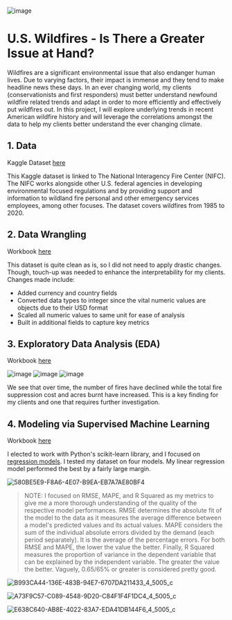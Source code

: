 ![image](https://github.com/jackpaddock/Springboard-Data-Science-Boot-Camp/assets/129892021/129c58e6-8d15-4d8c-becd-0e5531ea278a)

# U.S. Wildfires - Is There a Greater Issue at Hand?

Wildfires are a significant environmental issue that also endanger human lives. Due to varying factors, their impact is immense and they tend to make headline news these days. In an ever changing world, my clients (conservationists and first responders) must better understand newfound wildfire related trends and adapt in order to more efficiently and effectively put wildfires out. In this project, I will explore underlying trends in recent American wildfire history and will leverage the correlations amongst the data to help my clients better understand the ever changing climate.

## 1. Data

Kaggle Dataset [here](https://www.kaggle.com/datasets/kkhandekar/total-wildfires-acres-affected-1983-2020?resource=download)

This Kaggle dataset is linked to The National Interagency Fire Center (NIFC). The NIFC works alongside other U.S. federal agencies in developing environmental focused regulations and by providing support and information to wildland fire personal and other emergency services employees, among other focuses. The dataset covers wildfires from 1985 to 2020.

## 2. Data Wrangling

Workbook [here](https://github.com/jackpaddock/Springboard-Data-Science-Boot-Camp/blob/master/Capstone%202%20Project/Capstone%202%20-%20Data%20Wrangling%20.ipynb)

This dataset is quite clean as is, so I did not need to apply drastic changes. Though, touch-up was needed to enhance the interpretability for my clients. Changes made include:

- Added currency and country fields
- Converted data types to integer since the vital numeric values are objects due to their USD format
- Scaled all numeric values to same unit for ease of analysis
- Built in additional fields to capture key metrics

## 3. Exploratory Data Analysis (EDA)

Workbook [here](https://github.com/jackpaddock/Springboard-Data-Science-Boot-Camp/blob/master/Capstone%202%20Project/Capstone%202%20-%20Exploratory%20Data%20Analysis%20(EDA).ipynb)

![image](https://github.com/jackpaddock/Springboard-Data-Science-Boot-Camp/assets/129892021/6f823fee-1dee-4efe-9de4-a58e3d1b7199)
![image](https://github.com/jackpaddock/Springboard-Data-Science-Boot-Camp/assets/129892021/b3d17552-bfc7-4ed8-ae47-e99260715287)
![image](https://github.com/jackpaddock/Springboard-Data-Science-Boot-Camp/assets/129892021/92c0cdba-913f-4af4-bca7-52f9a00eb0c9)

We see that over time, the number of fires have declined while the total fire suppression cost and acres burnt have increased. This is a key finding for my clients and one that requires further investigation.

## 4. Modeling via Supervised Machine Learning

Workbook [here](https://github.com/jackpaddock/Springboard-Data-Science-Boot-Camp/blob/master/Capstone%202%20Project/Capstone%202%20-%20Modeling.ipynb)

I elected to work with Python's scikit-learn library, and I focused on [regression models](https://scikit-learn.org/stable/supervised_learning.html#supervised-learning). I tested my dataset on four models. My linear regression model performed the best by a fairly large margin. 

![580BE5E9-F8A6-4E07-B9EA-EB7A7AE80BF4](https://github.com/jackpaddock/Springboard-Data-Science-Boot-Camp/assets/129892021/20c9519e-d927-4ae8-ae76-2fbd222d5802)

> NOTE: I focused on RMSE, MAPE, and R Squared as my metrics to give me a more thorough understanding of the quality of the respective model performances. RMSE determines the absolute fit of the model to the data as it measures the average difference between a model's predicted values and its actual values. MAPE considers the sum of the individual absolute errors divided by the demand (each period separately). It is the average of the percentage errors. For both RMSE and MAPE, the lower the value the better. Finally, R Squared measures the proportion of variance in the dependent variable that can be explained by the independent variable. The greater the value the better. Vaguely, 0.65/65% or greater is considered pretty good.

![B993CA44-136E-483B-94E7-6707DA211433_4_5005_c](https://github.com/jackpaddock/Springboard-Data-Science-Boot-Camp/assets/129892021/9fc195c5-72ef-459d-9e33-f5c511785cb2)

![A73F9C57-C089-4548-9D20-C84F1F4F1DC4_4_5005_c](https://github.com/jackpaddock/Springboard-Data-Science-Boot-Camp/assets/129892021/8bd65bea-e6bf-46d4-b5cb-23e8b519081c)

![E638C640-AB8E-4022-83A7-EDA41DB144F6_4_5005_c](https://github.com/jackpaddock/Springboard-Data-Science-Boot-Camp/assets/129892021/ba23feb5-ea1b-4fe6-bdbe-95cc9bc92b2f)


